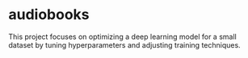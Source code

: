 # audiobooks
This project focuses on optimizing a deep learning model for a small dataset by tuning hyperparameters and adjusting training techniques.
